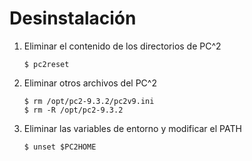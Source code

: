 # Desinstalación

1. Eliminar el contenido de los directorios de PC^2
   ```
   $ pc2reset
   ```
   
2. Eliminar otros archivos del PC^2
   ```
   $ rm /opt/pc2-9.3.2/pc2v9.ini
   $ rm -R /opt/pc2-9.3.2
   ```

3. Eliminar las variables de entorno y modificar el PATH
   ```   
   $ unset $PC2HOME
   ```
   